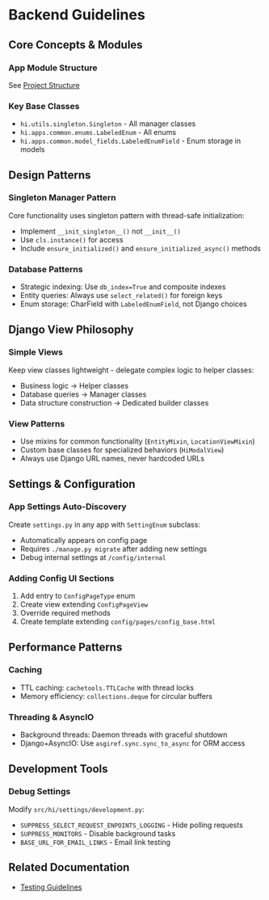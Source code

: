 # Backend Guidelines

## Core Concepts & Modules

### App Module Structure
See [Project Structure](../shared/project-structure.md)

### Key Base Classes
- `hi.utils.singleton.Singleton` - All manager classes
- `hi.apps.common.enums.LabeledEnum` - All enums
- `hi.apps.common.model_fields.LabeledEnumField` - Enum storage in models

## Design Patterns

### Singleton Manager Pattern
Core functionality uses singleton pattern with thread-safe initialization:
- Implement `__init_singleton__()` not `__init__()`
- Use `cls.instance()` for access
- Include `ensure_initialized()` and `ensure_initialized_async()` methods

### Database Patterns
- Strategic indexing: Use `db_index=True` and composite indexes
- Entity queries: Always use `select_related()` for foreign keys
- Enum storage: CharField with `LabeledEnumField`, not Django choices

## Django View Philosophy

### Simple Views
Keep view classes lightweight - delegate complex logic to helper classes:
- Business logic -> Helper classes
- Database queries -> Manager classes
- Data structure construction -> Dedicated builder classes

### View Patterns
- Use mixins for common functionality (`EntityMixin`, `LocationViewMixin`)
- Custom base classes for specialized behaviors (`HiModalView`)
- Always use Django URL names, never hardcoded URLs

## Settings & Configuration

### App Settings Auto-Discovery
Create `settings.py` in any app with `SettingEnum` subclass:
- Automatically appears on config page
- Requires `./manage.py migrate` after adding new settings
- Debug internal settings at `/config/internal`

### Adding Config UI Sections
1. Add entry to `ConfigPageType` enum
2. Create view extending `ConfigPageView`
3. Override required methods
4. Create template extending `config/pages/config_base.html`

## Performance Patterns

### Caching
- TTL caching: `cachetools.TTLCache` with thread locks
- Memory efficiency: `collections.deque` for circular buffers

### Threading & AsyncIO
- Background threads: Daemon threads with graceful shutdown
- Django+AsyncIO: Use `asgiref.sync.sync_to_async` for ORM access

## Development Tools

### Debug Settings
Modify `src/hi/settings/development.py`:
- `SUPPRESS_SELECT_REQUEST_ENPOINTS_LOGGING` - Hide polling requests
- `SUPPRESS_MONITORS` - Disable background tasks
- `BASE_URL_FOR_EMAIL_LINKS` - Email link testing

## Related Documentation
- [Testing Guidelines](../testing/testing-guidelines.md)
